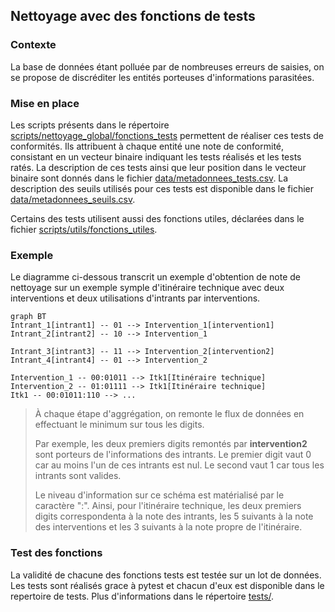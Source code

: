 ## Nettoyage avec des fonctions de tests

### Contexte
La base de données étant polluée  par de nombreuses erreurs de saisies, on se propose de discréditer les entités porteuses d'informations parasitées.

### Mise en place
Les scripts présents dans le répertoire [scripts/nettoyage_global/fonctions_tests](../../scripts/nettoyage_global/fonctions_tests/) permettent de réaliser ces tests de conformités. Ils attribuent à chaque entité une note de conformité, consistant en un vecteur binaire indiquant les tests réalisés et les tests ratés. La description de ces tests ainsi que leur position dans le vecteur binaire sont donnés dans le fichier [data/metadonnees_tests.csv](../../data/metadonnees_tests.csv). La description des seuils utilisés pour ces tests est disponible dans le fichier [data/metadonnees_seuils.csv](../../data/metadonnees_seuils.csv).

Certains des tests utilisent aussi des fonctions utiles, déclarées dans le fichier [scripts/utils/fonctions_utiles](../../scripts/utils/fonctions_utiles.py).


### Exemple

Le diagramme ci-dessous transcrit un exemple d'obtention de note de nettoyage sur un exemple symple d'itinéraire technique avec deux interventions et deux utilisations d'intrants par interventions.

```mermaid
graph BT
Intrant_1[intrant1] -- 01 --> Intervention_1[intervention1]
Intrant_2[intrant2] -- 10 --> Intervention_1

Intrant_3[intrant3] -- 11 --> Intervention_2[intervention2]
Intrant_4[intrant4] -- 01 --> Intervention_2

Intervention_1 -- 00:01011 --> Itk1[Itinéraire technique]
Intervention_2 -- 01:01111 --> Itk1[Itinéraire technique]
Itk1 -- 00:01011:110 --> ...
```

> À chaque étape d'aggrégation, on remonte le flux de données en effectuant le minimum sur tous les digits.
> 
> Par exemple, les deux premiers digits remontés par **intervention2** sont porteurs de l'informations des intrants. Le premier digit vaut 0 car au moins l'un de ces intrants est nul. Le second vaut 1 car tous les intrants sont valides.
> 
> Le niveau d'information sur ce schéma est matérialisé par le caractère ":". Ainsi, pour l'itinéraire technique, les deux premiers digits correspondenta à la note des intrants, les 5 suivants à la note des interventions et les 3 suivants à la note propre de l'itinéraire.

### Test des fonctions

La validité de chacune des fonctions tests est testée sur un lot de données. Les tests sont réalisés grace à pytest et chacun d'eux est disponible dans le repertoire de tests. 
Plus d'informations dans le répertoire [tests/](../../tests/).
